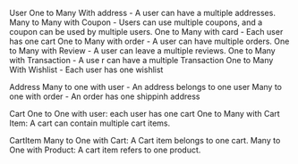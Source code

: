 User
    One to Many With address - A user can have a multiple addresses.
    Many to Many with Coupon - Users can use multiple coupons, and a coupon can be used by multiple users.
    One to Many with card - Each user has one cart
    One to Many with order - A user can have multiple orders.
    One to Many with Review - A user can leave a multiple reviews.
    One to Many with Transaction - A use r can have a multiple Transaction
    One to Many With Wishlist - Each user has one wishlist

Address
    Many to one with user - An address belongs to one user
    Many to one with order - An order has one shippinh address

Cart
    One to One with user: each user has one cart
    One to Many with Cart Item: A cart can contain multiple cart items.

CartItem
    Many to One with Cart: A Cart item belongs to one cart.
    Many to One with Product: A cart item refers to one product.
